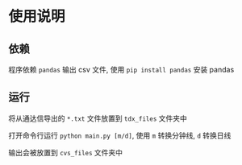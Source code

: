 # 使用说明

## 依赖

程序依赖 `pandas` 输出 csv 文件, 使用 `pip install pandas` 安装 pandas

## 运行

将从通达信导出的 `*.txt` 文件放置到 `tdx_files` 文件夹中

打开命令行运行 `python main.py [m/d]`, 使用 `m` 转换分钟线, `d` 转换日线


输出会被放置到 `cvs_files` 文件夹中
